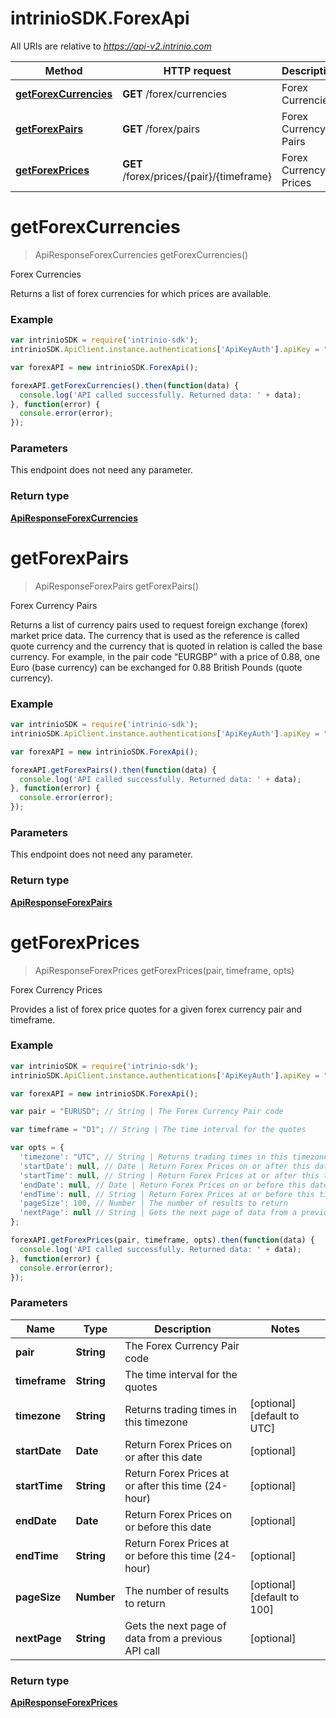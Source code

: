 # intrinioSDK.ForexApi

All URIs are relative to *https://api-v2.intrinio.com*

Method | HTTP request | Description
------------- | ------------- | -------------
[**getForexCurrencies**](ForexApi.md#getForexCurrencies) | **GET** /forex/currencies | Forex Currencies
[**getForexPairs**](ForexApi.md#getForexPairs) | **GET** /forex/pairs | Forex Currency Pairs
[**getForexPrices**](ForexApi.md#getForexPrices) | **GET** /forex/prices/{pair}/{timeframe} | Forex Currency Prices


<a name="getForexCurrencies"></a>
# **getForexCurrencies**
> ApiResponseForexCurrencies getForexCurrencies()

Forex Currencies

Returns a list of forex currencies for which prices are available.

### Example
```javascript
var intrinioSDK = require('intrinio-sdk');
intrinioSDK.ApiClient.instance.authentications['ApiKeyAuth'].apiKey = "YOUR API KEY";

var forexAPI = new intrinioSDK.ForexApi();

forexAPI.getForexCurrencies().then(function(data) {
  console.log('API called successfully. Returned data: ' + data);
}, function(error) {
  console.error(error);
});
```

### Parameters
This endpoint does not need any parameter.

### Return type

[**ApiResponseForexCurrencies**](ApiResponseForexCurrencies.md)

<a name="getForexPairs"></a>
# **getForexPairs**
> ApiResponseForexPairs getForexPairs()

Forex Currency Pairs

Returns a list of currency pairs used to request foreign exchange (forex) market price data. The currency that is used as the reference is called quote currency and the currency that is quoted in relation is called the base currency. For example, in the pair code “EURGBP” with a price of 0.88, one Euro (base currency) can be exchanged for 0.88 British Pounds (quote currency).

### Example
```javascript
var intrinioSDK = require('intrinio-sdk');
intrinioSDK.ApiClient.instance.authentications['ApiKeyAuth'].apiKey = "YOUR API KEY";

var forexAPI = new intrinioSDK.ForexApi();

forexAPI.getForexPairs().then(function(data) {
  console.log('API called successfully. Returned data: ' + data);
}, function(error) {
  console.error(error);
});
```

### Parameters
This endpoint does not need any parameter.

### Return type

[**ApiResponseForexPairs**](ApiResponseForexPairs.md)

<a name="getForexPrices"></a>
# **getForexPrices**
> ApiResponseForexPrices getForexPrices(pair, timeframe, opts)

Forex Currency Prices

Provides a list of forex price quotes for a given forex currency pair and timeframe.

### Example
```javascript
var intrinioSDK = require('intrinio-sdk');
intrinioSDK.ApiClient.instance.authentications['ApiKeyAuth'].apiKey = "YOUR API KEY";

var forexAPI = new intrinioSDK.ForexApi();

var pair = "EURUSD"; // String | The Forex Currency Pair code

var timeframe = "D1"; // String | The time interval for the quotes

var opts = { 
  'timezone': "UTC", // String | Returns trading times in this timezone
  'startDate': null, // Date | Return Forex Prices on or after this date
  'startTime': null, // String | Return Forex Prices at or after this time (24-hour)
  'endDate': null, // Date | Return Forex Prices on or before this date
  'endTime': null, // String | Return Forex Prices at or before this time (24-hour)
  'pageSize': 100, // Number | The number of results to return
  'nextPage': null // String | Gets the next page of data from a previous API call
};

forexAPI.getForexPrices(pair, timeframe, opts).then(function(data) {
  console.log('API called successfully. Returned data: ' + data);
}, function(error) {
  console.error(error);
});
```

### Parameters

Name | Type | Description  | Notes
------------- | ------------- | ------------- | -------------
 **pair** | **String**| The Forex Currency Pair code | 
 **timeframe** | **String**| The time interval for the quotes | 
 **timezone** | **String**| Returns trading times in this timezone | [optional] [default to UTC]
 **startDate** | **Date**| Return Forex Prices on or after this date | [optional] 
 **startTime** | **String**| Return Forex Prices at or after this time (24-hour) | [optional] 
 **endDate** | **Date**| Return Forex Prices on or before this date | [optional] 
 **endTime** | **String**| Return Forex Prices at or before this time (24-hour) | [optional] 
 **pageSize** | **Number**| The number of results to return | [optional] [default to 100]
 **nextPage** | **String**| Gets the next page of data from a previous API call | [optional] 

### Return type

[**ApiResponseForexPrices**](ApiResponseForexPrices.md)

